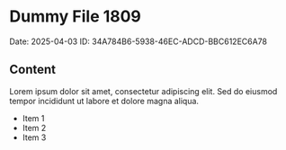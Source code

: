 # Dummy File 1809

Date: 2025-04-03
ID: 34A784B6-5938-46EC-ADCD-BBC612EC6A78

## Content

Lorem ipsum dolor sit amet, consectetur adipiscing elit.
Sed do eiusmod tempor incididunt ut labore et dolore magna aliqua.

* Item 1
* Item 2
* Item 3

